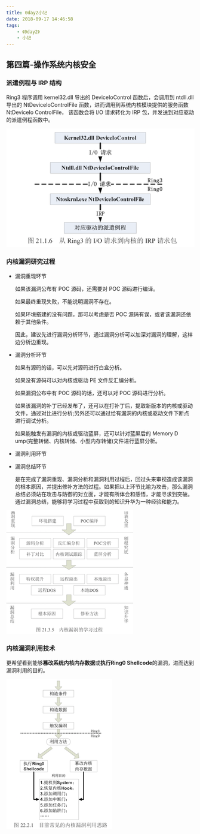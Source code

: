 ```yaml
---
title: 0day2小记
date: 2018-09-17 14:46:58
tags:
	- 《0day2》
	- 小记
---
```








## 第四篇-操作系统内核安全

### 派遣例程与 IRP 结构

Ring3 程序调用 kernel32.dll 导出的 DeviceIoControl 函数后，会调用到 ntdll.dll 导出的
NtDeviceIoControlFile 函数，进而调用到系统内核模块提供的服务函数 NtDeviceIo ControlFile，
该函数会将 I/O 请求转化为 IRP 包，并发送到对应驱动的派遣例程函数中。

![img-0](0day2小记/img-0.png)



### 内核漏洞研究过程

- 漏洞重现环节

  如果该漏洞公布有 POC 源码，还需要对 POC 源码进行编译。

  如果最终重现失败，不能说明漏洞不存在。

  如果环境搭建的没有问题，那可以考虑是否 POC 源码有误，或者该漏洞还依赖于其他条件。

  因此，建议先进行漏洞分析环节，通过漏洞分析可以加深对漏洞的理解，这样边分析边重现。

- 漏洞分析环节

  如果有源码的话，可以先对源码进行白盒分析。

  如果没有源码可以对内核或驱动 PE 文件反汇编分析。

  如果漏洞公布中有 POC 源码的话，还可以对 POC 源码进行分析。

  如果该漏洞的补丁已经发布了，还可以在打补丁后，提取新版本的内核或驱动文件，通过对比进行分析;另外还可以通过给有漏洞的内核或驱动文件下断点进行调试分析。

  如果能触发有漏洞的内核或驱动蓝屏，还可以针对蓝屏后的 Memory D ump(完整转储、内核转储、小型内存转储)文件进行蓝屏分析。

- 漏洞利用环节

- 漏洞总结环节

  是在完成了漏洞重现、漏洞分析和漏洞利用过程后，回过头来审视造成该漏洞的根本原因，并提出修补方法的过程。如果把以上环节比喻为攻击，那么漏洞总结必须站在攻击与防御的对立面，才能有所体会和感悟，才能寻求到突破。通过漏洞总结，能够将学习过程中获取到的知识升华为一种经验和能力。

![img-1](0day2小记/img-1.png)



### 内核漏洞利用技术

更希望看到能够**篡改系统内核内存数据**或**执行Ring0 Shellcode**的漏洞，进而达到漏洞利用的目的。

![img-2](0day2小记/img-2.png)



  





















